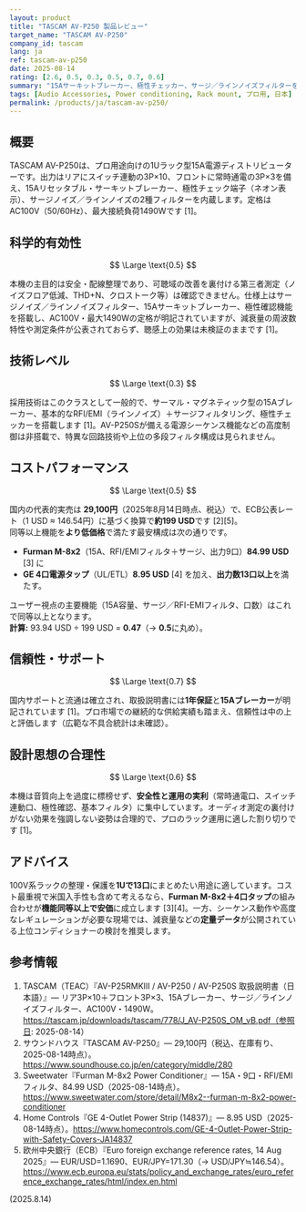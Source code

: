 ```yaml
---
layout: product
title: "TASCAM AV-P250 製品レビュー"
target_name: "TASCAM AV-P250"
company_id: tascam
lang: ja
ref: tascam-av-p250
date: 2025-08-14
rating: [2.6, 0.5, 0.3, 0.5, 0.7, 0.6]
summary: "15Aサーキットブレーカー、極性チェッカー、サージ／ラインノイズフィルターを備える1Uラック電源分配器。出力は合計13口（リア10口スイッチ連動、フロント3口常時）。高度な制御やレギュレーションは非搭載。"
tags: [Audio Accessories, Power conditioning, Rack mount, プロ用, 日本]
permalink: /products/ja/tascam-av-p250/
---
```

## 概要

TASCAM AV-P250は、プロ用途向けの1Uラック型15A電源ディストリビューターです。出力はリアにスイッチ連動の3P×10、フロントに常時通電の3P×3を備え、15Aリセッタブル・サーキットブレーカー、極性チェック端子（ネオン表示）、サージノイズ／ラインノイズの2種フィルターを内蔵します。定格はAC100V（50/60Hz）、最大接続負荷1490Wです [1]。

## 科学的有効性

$$ \Large \text{0.5} $$

本機の主目的は安全・配線整理であり、可聴域の改善を裏付ける第三者測定（ノイズフロア低減、THD+N、クロストーク等）は確認できません。仕様上はサージノイズ／ラインノイズフィルター、15Aサーキットブレーカー、極性確認機能を搭載し、AC100V・最大1490Wの定格が明記されていますが、減衰量の周波数特性や測定条件が公表されておらず、聴感上の効果は未検証のままです [1]。

## 技術レベル

$$ \Large \text{0.3} $$

採用技術はこのクラスとして一般的で、サーマル・マグネティック型の15Aブレーカー、基本的なRFI/EMI（ラインノイズ）＋サージフィルタリング、極性チェッカーを搭載します [1]。AV-P250Sが備える電源シーケンス機能などの高度制御は非搭載で、特異な回路技術や上位の多段フィルタ構成は見られません。

## コストパフォーマンス

$$ \Large \text{0.5} $$

国内の代表的実売は **29,100円**（2025年8月14日時点、税込）で、ECB公表レート（1 USD ≈ 146.54円）に基づく換算で**約199 USD**です [2][5]。  
同等以上機能を**より低価格**で満たす最安構成は次の通りです。

- **Furman M-8x2**（15A、RFI/EMIフィルタ＋サージ、出力9口）**84.99 USD** [3] に  
- **GE 4口電源タップ**（UL/ETL）**8.95 USD** [4] を加え、**出力数13口以上**を満たす。

ユーザー視点の主要機能（15A容量、サージ／RFI-EMIフィルタ、口数）はこれで同等以上となります。  
**計算:** 93.94 USD ÷ 199 USD = **0.47**（→ **0.5**に丸め）。

## 信頼性・サポート

$$ \Large \text{0.7} $$

国内サポートと流通は確立され、取扱説明書には**1年保証**と**15Aブレーカー**が明記されています [1]。プロ市場での継続的な供給実績も踏まえ、信頼性は中の上と評価します（広範な不具合統計は未確認）。

## 設計思想の合理性

$$ \Large \text{0.6} $$

本機は音質向上を過度に標榜せず、**安全性と運用の実利**（常時通電口、スイッチ連動口、極性確認、基本フィルタ）に集中しています。オーディオ測定の裏付けがない効果を強調しない姿勢は合理的で、プロのラック運用に適した割り切りです [1]。

## アドバイス

100V系ラックの整理・保護を**1Uで13口**にまとめたい用途に適しています。コスト最重視で米国入手性も含めて考えるなら、**Furman M-8x2＋4口タップ**の組み合わせが**機能同等以上で安価**に成立します [3][4]。一方、シーケンス動作や高度なレギュレーションが必要な現場では、減衰量などの**定量データ**が公開されている上位コンディショナーの検討を推奨します。

## 参考情報

1. TASCAM（TEAC）『AV-P25RMKIII / AV-P250 / AV-P250S 取扱説明書（日本語）』— リア3P×10＋フロント3P×3、15Aブレーカー、サージ／ラインノイズフィルター、AC100V・1490W。https://tascam.jp/downloads/tascam/778/J_AV-P250S_OM_vB.pdf（参照日: 2025-08-14）  
2. サウンドハウス『TASCAM AV-P250』— 29,100円（税込、在庫有り、2025-08-14時点）。https://www.soundhouse.co.jp/en/category/middle/280  
3. Sweetwater『Furman M-8x2 Power Conditioner』— 15A・9口・RFI/EMIフィルタ、84.99 USD（2025-08-14時点）。https://www.sweetwater.com/store/detail/M8x2--furman-m-8x2-power-conditioner  
4. Home Controls『GE 4-Outlet Power Strip (14837)』— 8.95 USD（2025-08-14時点）。https://www.homecontrols.com/GE-4-Outlet-Power-Strip-with-Safety-Covers-JA14837  
5. 欧州中央銀行（ECB）『Euro foreign exchange reference rates, 14 Aug 2025』— EUR/USD=1.1690、EUR/JPY=171.30（→ USD/JPY≒146.54）。https://www.ecb.europa.eu/stats/policy_and_exchange_rates/euro_reference_exchange_rates/html/index.en.html

(2025.8.14)

